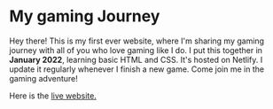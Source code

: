# My gaming Journey
Hey there! This is my first ever website, where I'm sharing my gaming journey with all of you who love gaming like I do. I put this together in **January 2022**, learning basic HTML and CSS. It's hosted on Netlify. I update it regularly whenever I finish a new game. Come join me in the gaming adventure!

Here is the [live website.](https://playwithakash.netlify.app)
